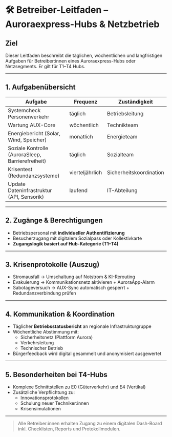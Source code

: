 # 🛠️ Betreiber-Leitfaden – Auroraexpress-Hubs & Netzbetrieb

## Ziel
Dieser Leitfaden beschreibt die täglichen, wöchentlichen und langfristigen Aufgaben für Betreiber:innen eines Auroraexpress-Hubs oder Netzsegments. Er gilt für T1–T4 Hubs.

---

## 1. Aufgabenübersicht

| Aufgabe | Frequenz | Zuständigkeit |
|--------|----------|---------------|
| Systemcheck Personenverkehr | täglich | Betriebsleitung |
| Wartung AUX-Core | wöchentlich | Technikteam |
| Energiebericht (Solar, Wind, Speicher) | monatlich | Energieteam |
| Soziale Kontrolle (AuroraSleep, Barrierefreiheit) | täglich | Sozialteam |
| Krisentest (Redundanzsysteme) | vierteljährlich | Sicherheitskoordination |
| Update Dateninfrastruktur (API, Sensorik) | laufend | IT-Abteilung |

---

## 2. Zugänge & Berechtigungen

- Betriebspersonal mit **individueller Authentifizierung**
- Besucherzugang mit digitalem Sozialpass oder Kollektivkarte
- **Zugangslogik basiert auf Hub-Kategorie (T1–T4)**

---

## 3. Krisenprotokolle (Auszug)

- Stromausfall → Umschaltung auf Notstrom & KI-Rerouting
- Evakuierung → Kommunikationsnetz aktivieren + AuroraApp-Alarm
- Sabotageversuch → AUX-Sync automatisch gesperrt + Redundanzverbindung prüfen

---

## 4. Kommunikation & Koordination

- Täglicher **Betriebsstatusbericht** an regionale Infrastrukturgruppe
- Wöchentliche Abstimmung mit:
  - Sicherheitsnetz (Plattform Aurora)
  - Verkehrsleitung
  - Technischer Betrieb
- Bürgerfeedback wird digital gesammelt und anonymisiert ausgewertet

---

## 5. Besonderheiten bei T4-Hubs

- Komplexe Schnittstellen zu E0 (Güterverkehr) und E4 (Vertikal)
- Zusätzliche Verpflichtung zu:
  - Innovationsprotokollen
  - Schulung neuer Techniker:innen
  - Krisensimulationen

---

> Alle Betreiber:innen erhalten Zugang zu einem digitalen Dash-Board inkl. Checklisten, Reports und Protokollmodulen.
